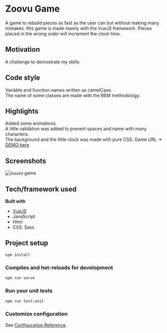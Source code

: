 # Zoovu Game
A game to rebuild pieces as fast as the user can but without making many mistakes. this game is made mainly with the VueJS framework.
Pieces placed in the wrong order will increment the clock time.
## Motivation
A challenge to demostrate my skills.
## Code style
Variable and function names written as camelCase. <br/>
The name of some classes are made with the BEM methodology.
## Highlights
Added some animations. <br/>
A little validation was added to prevent spaces and name with many characters. <br/>
The background and the little clock was made with pure CSS.
Game URL -> [DEMO here](https://i-want-to-play-a-game.netlify.app/)
## Screenshots
![zuuvo game](https://i.imgur.com/6a7XdFE.png?1)

## Tech/framework used
<b>Built with</b>
- [VueJS](https://vuejs.org)
- JavaScript
- Html
- CSS: Sass
## Project setup
```
npm install
```

### Compiles and hot-reloads for development
```
npm run serve
```

### Run your unit tests
```
npm run test:unit
```

### Customize configuration
See [Configuration Reference](https://cli.vuejs.org/config/).
